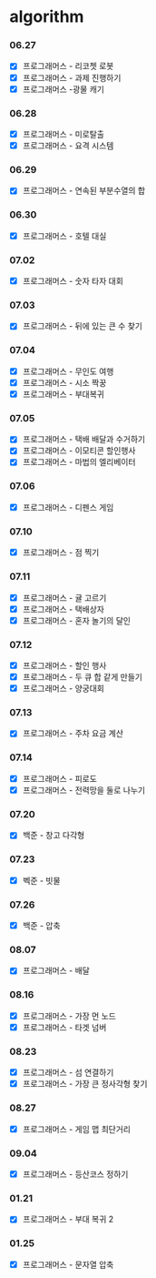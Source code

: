 # algorithm

### 06.27
- [X] 프로그래머스 - 리코쳇 로봇
- [X] 프로그래머스 - 과제 진행하기
- [X] 프로그래머스 -광물 캐기

### 06.28
- [X] 프로그래머스 - 미로탈출
- [X] 프로그래머스 - 요격 시스템  

### 06.29
- [X] 프로그래머스 - 연속된 부분수열의 합

### 06.30
- [X] 프로그래머스 - 호텔 대실

### 07.02
- [X] 프로그래머스 - 숫자 타자 대회  

### 07.03
- [X] 프로그래머스 - 뒤에 있는 큰 수 찾기

### 07.04
- [X] 프로그래머스 - 무인도 여행
- [X] 프로그래머스 - 시소 짝꿍
- [X] 프로그래머스 - 부대복귀

### 07.05
- [X] 프로그래머스 - 택배 배달과 수거하기
- [X] 프로그래머스 - 이모티콘 할인행사
- [X] 프로그래머스 - 마법의 엘리베이터

### 07.06
- [X] 프로그래머스 - 디펜스 게임

### 07.10
- [X] 프로그래머스 - 점 찍기

### 07.11
- [X] 프로그래머스 - 귤 고르기
- [X] 프로그래머스 - 택배상자
- [X] 프로그래머스 - 혼자 놀기의 달인

### 07.12
- [X] 프로그래머스 - 할인 행사
- [X] 프로그래머스 - 두 큐 합 같게 만들기
- [X] 프로그래머스 - 양궁대회

### 07.13
- [X] 프로그래머스 - 주차 요금 계산

### 07.14
- [X] 프로그래머스 - 피로도
- [X] 프로그래머스 - 전력망을 둘로 나누기

### 07.20
- [X] 백준 - 창고 다각형

### 07.23
- [X] 벡준 - 빗물

### 07.26
- [X] 백준 - 압축

### 08.07
- [X] 프로그래머스 - 배달

### 08.16
- [X] 프로그래머스 - 가장 먼 노드
- [X] 프로그래머스 - 타겟 넘버

### 08.23
- [X] 프로그래머스 - 섬 연결하기
- [X] 프로그래머스 - 가장 큰 정사각형 찾기 

### 08.27
- [X] 프로그래머스 - 게임 맵 최단거리

### 09.04
- [X] 프로그래머스 - 등산코스 정하기

### 01.21
- [X] 프로그래머스 - 부대 복귀 2

### 01.25
- [X] 프로그래머스 - 문자열 압축